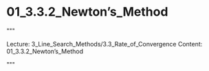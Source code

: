 # 01_3.3.2_Newton’s_Method

"""

Lecture: 3_Line_Search_Methods/3.3_Rate_of_Convergence
Content: 01_3.3.2_Newton’s_Method

"""

